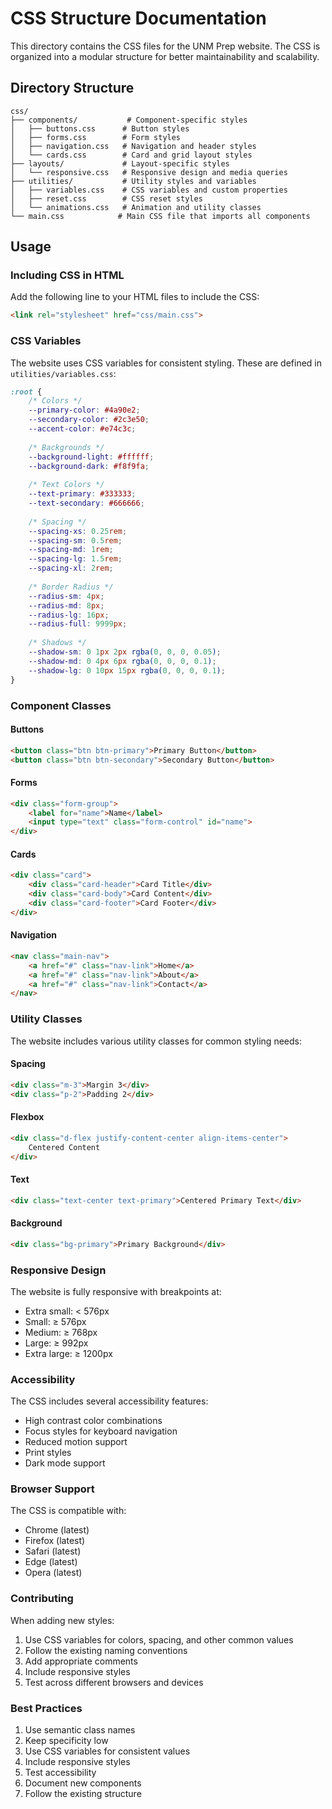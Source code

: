 # CSS Structure Documentation

This directory contains the CSS files for the UNM Prep website. The CSS is organized into a modular structure for better maintainability and scalability.

## Directory Structure

```
css/
├── components/           # Component-specific styles
│   ├── buttons.css      # Button styles
│   ├── forms.css        # Form styles
│   ├── navigation.css   # Navigation and header styles
│   └── cards.css        # Card and grid layout styles
├── layouts/             # Layout-specific styles
│   └── responsive.css   # Responsive design and media queries
├── utilities/           # Utility styles and variables
│   ├── variables.css    # CSS variables and custom properties
│   ├── reset.css        # CSS reset styles
│   └── animations.css   # Animation and utility classes
└── main.css            # Main CSS file that imports all components
```

## Usage

### Including CSS in HTML

Add the following line to your HTML files to include the CSS:

```html
<link rel="stylesheet" href="css/main.css">
```

### CSS Variables

The website uses CSS variables for consistent styling. These are defined in `utilities/variables.css`:

```css
:root {
    /* Colors */
    --primary-color: #4a90e2;
    --secondary-color: #2c3e50;
    --accent-color: #e74c3c;
    
    /* Backgrounds */
    --background-light: #ffffff;
    --background-dark: #f8f9fa;
    
    /* Text Colors */
    --text-primary: #333333;
    --text-secondary: #666666;
    
    /* Spacing */
    --spacing-xs: 0.25rem;
    --spacing-sm: 0.5rem;
    --spacing-md: 1rem;
    --spacing-lg: 1.5rem;
    --spacing-xl: 2rem;
    
    /* Border Radius */
    --radius-sm: 4px;
    --radius-md: 8px;
    --radius-lg: 16px;
    --radius-full: 9999px;
    
    /* Shadows */
    --shadow-sm: 0 1px 2px rgba(0, 0, 0, 0.05);
    --shadow-md: 0 4px 6px rgba(0, 0, 0, 0.1);
    --shadow-lg: 0 10px 15px rgba(0, 0, 0, 0.1);
}
```

### Component Classes

#### Buttons
```html
<button class="btn btn-primary">Primary Button</button>
<button class="btn btn-secondary">Secondary Button</button>
```

#### Forms
```html
<div class="form-group">
    <label for="name">Name</label>
    <input type="text" class="form-control" id="name">
</div>
```

#### Cards
```html
<div class="card">
    <div class="card-header">Card Title</div>
    <div class="card-body">Card Content</div>
    <div class="card-footer">Card Footer</div>
</div>
```

#### Navigation
```html
<nav class="main-nav">
    <a href="#" class="nav-link">Home</a>
    <a href="#" class="nav-link">About</a>
    <a href="#" class="nav-link">Contact</a>
</nav>
```

### Utility Classes

The website includes various utility classes for common styling needs:

#### Spacing
```html
<div class="m-3">Margin 3</div>
<div class="p-2">Padding 2</div>
```

#### Flexbox
```html
<div class="d-flex justify-content-center align-items-center">
    Centered Content
</div>
```

#### Text
```html
<div class="text-center text-primary">Centered Primary Text</div>
```

#### Background
```html
<div class="bg-primary">Primary Background</div>
```

### Responsive Design

The website is fully responsive with breakpoints at:
- Extra small: < 576px
- Small: ≥ 576px
- Medium: ≥ 768px
- Large: ≥ 992px
- Extra large: ≥ 1200px

### Accessibility

The CSS includes several accessibility features:
- High contrast color combinations
- Focus styles for keyboard navigation
- Reduced motion support
- Print styles
- Dark mode support

### Browser Support

The CSS is compatible with:
- Chrome (latest)
- Firefox (latest)
- Safari (latest)
- Edge (latest)
- Opera (latest)

### Contributing

When adding new styles:
1. Use CSS variables for colors, spacing, and other common values
2. Follow the existing naming conventions
3. Add appropriate comments
4. Include responsive styles
5. Test across different browsers and devices

### Best Practices

1. Use semantic class names
2. Keep specificity low
3. Use CSS variables for consistent values
4. Include responsive styles
5. Test accessibility
6. Document new components
7. Follow the existing structure 